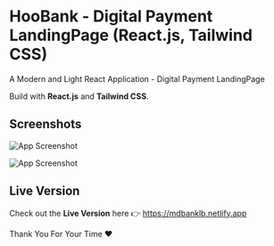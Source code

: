 
# HooBank - Digital Payment LandingPage (React.js, Tailwind CSS) 

A Modern and Light React Application - Digital Payment LandingPage

Build with **React.js** and **Tailwind CSS**. 
## Screenshots

![App Screenshot](https://i.imgur.com/z9yaVLR.png)

![App Screenshot](https://i.imgur.com/iWSvCvK.png)


## Live Version

Check out the **Live Version** here 👉 https://mdbanklb.netlify.app


Thank You For Your Time ❤

